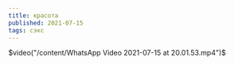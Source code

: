 ```yaml
---
title: красота
published: 2021-07-15
tags: сэкс
---
```


$video("/content/WhatsApp Video 2021-07-15 at 20.01.53.mp4")$

